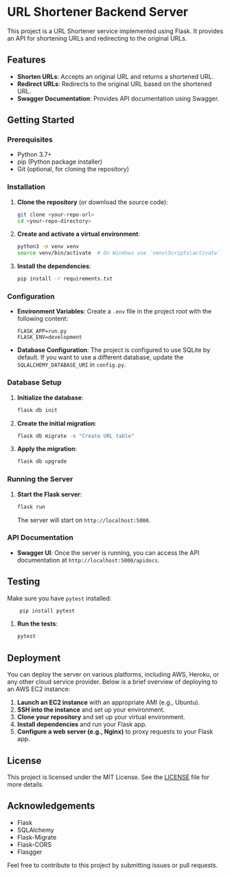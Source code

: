 # URL Shortener Backend Server

This project is a URL Shortener service implemented using Flask. It provides an API for shortening URLs and redirecting to the original URLs.

## Features

- **Shorten URLs**: Accepts an original URL and returns a shortened URL.
- **Redirect URLs**: Redirects to the original URL based on the shortened URL.
- **Swagger Documentation**: Provides API documentation using Swagger.

## Getting Started

### Prerequisites

- Python 3.7+
- pip (Python package installer)
- Git (optional, for cloning the repository)

### Installation

1. **Clone the repository** (or download the source code):

    ```sh
    git clone <your-repo-url>
    cd <your-repo-directory>
    ```

2. **Create and activate a virtual environment**:

    ```sh
    python3 -m venv venv
    source venv/bin/activate  # On Windows use `venv\Scripts\activate`
    ```

3. **Install the dependencies**:

    ```sh
    pip install -r requirements.txt
    ```

### Configuration

- **Environment Variables**: Create a `.env` file in the project root with the following content:

    ```env
    FLASK_APP=run.py
    FLASK_ENV=development
    ```

- **Database Configuration**: The project is configured to use SQLite by default. If you want to use a different database, update the `SQLALCHEMY_DATABASE_URI` in `config.py`.

### Database Setup

1. **Initialize the database**:

    ```sh
    flask db init
    ```

2. **Create the initial migration**:

    ```sh
    flask db migrate -m "Create URL table"
    ```

3. **Apply the migration**:

    ```sh
    flask db upgrade
    ```

### Running the Server

1. **Start the Flask server**:

    ```sh
    flask run
    ```

    The server will start on `http://localhost:5000`.

### API Documentation

- **Swagger UI**: Once the server is running, you can access the API documentation at `http://localhost:5000/apidocs`.

## Testing

Make sure you have `pytest` installed:
```sh
    pip install pytest
```

1. **Run the tests**:

    ```sh
    pytest
    ```



    

## Deployment

You can deploy the server on various platforms, including AWS, Heroku, or any other cloud service provider. Below is a brief overview of deploying to an AWS EC2 instance:

1. **Launch an EC2 instance** with an appropriate AMI (e.g., Ubuntu).
2. **SSH into the instance** and set up your environment.
3. **Clone your repository** and set up your virtual environment.
4. **Install dependencies** and run your Flask app.
5. **Configure a web server (e.g., Nginx)** to proxy requests to your Flask app.

## License

This project is licensed under the MIT License. See the [LICENSE](LICENSE) file for more details.

## Acknowledgements

- Flask
- SQLAlchemy
- Flask-Migrate
- Flask-CORS
- Flasgger

Feel free to contribute to this project by submitting issues or pull requests.